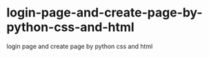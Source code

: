 # login-page-and-create-page-by-python-css-and-html
login page and create page by python css and html
